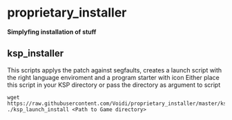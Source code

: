 
proprietary_installer
=====================
**Simplyfing installation of stuff**

ksp_installer
-------------
This scripts applys the patch against segfaults, creates a launch script with the right language enviroment and a program starter with icon
Either place this script in your KSP directory or pass the directory as argument to script

```
wget https://raw.githubusercontent.com/Voidi/proprietary_installer/master/ksp_installer
./ksp_launch_install <Path to Game directory>
```